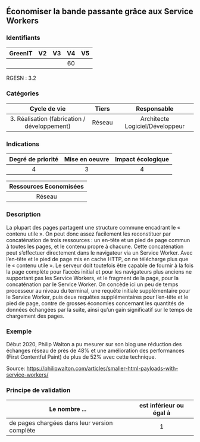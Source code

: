 ## Économiser la bande passante grâce aux Service Workers

### Identifiants

| GreenIT |  V2  |  V3  |  V4  |  V5  |
|:-------:|:----:|:----:|:----:|:----:|
|      |   |   |  60 |  |

RGESN : 3.2

### Catégories

| Cycle de vie |  Tiers  |  Responsable  |
|:---------:|:----:|:----:|
| 3. Réalisation (fabrication / développement) | Réseau | Architecte Logiciel/Développeur |

### Indications

| Degré de priorité |      Mise en oeuvre       |  Impact écologique    |
|:-------------------:|:-------------------------:|:---------------------:|
| 4 | 3 | 4 |

|Ressources Economisées                                      |
|:----------------------------------------------------------:|
|Réseau    |

### Description

La plupart des pages partagent une structure commune encadrant le « contenu utile ». On peut donc assez facilement les reconstituer par concaténation de trois ressources : un en-tête et un pied de page commun à toutes les pages, et le contenu propre à chacune. Cette concaténation peut s’effectuer directement dans le navigateur via un Service Worker. Avec l’en-tête et le pied de page mis en cache HTTP, on ne télécharge plus que le « contenu utile ».
Le serveur doit toutefois être capable de fournir à la fois la page complète pour l’accès initial et pour les navigateurs plus anciens ne supportant pas les Service Workers, et le fragment de la page, pour la concaténation par le Service Worker.
On concède ici un peu de temps processeur au niveau du terminal, une requête initiale supplémentaire pour le Service Worker, puis deux requêtes supplémentaires pour l’en-tête et le pied de page, contre de grosses économies concernant les quantités de données échangées par la suite, ainsi qu’un gain significatif sur le temps de chargement des pages.

### Exemple

Début 2020, Philip Walton a pu mesurer sur son blog une réduction des échanges réseau de près de 48%
et une amélioration des performances (First Contentful Paint) de plus de 52%
avec cette technique.

Source: https://philipwalton.com/articles/smaller-html-payloads-with-service-workers/

### Principe de validation

| Le nombre ... |     est inférieur ou égal à   |  
|-------------------|:-------------------------:|
| de pages chargées dans leur version complète | 1 |
